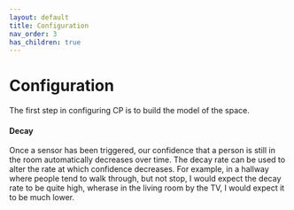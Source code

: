 ```yaml
---
layout: default
title: Configuration
nav_order: 3
has_children: true
---
```


# Configuration

The first step in configuring CP is to build the model of the space.

#### Decay
Once a sensor has been triggered, our confidence that a person is still in the room automatically decreases over time. The decay rate can be used to alter the rate at which confidence decreases.
For example, in a hallway where people tend to walk through, but not stop, I would expect the decay rate to be quite high, wherase in the living room by the TV, I would expect it to be much lower.
